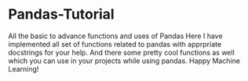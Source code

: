# Pandas-Tutorial
All the basic to advance functions and uses of Pandas
Here I have implemented all set of functions related to pandas with apprpriate docstrings for your help. And there some pretty cool functions as well which you can use in your projects while using pandas. 
Happy Machine Learning!
